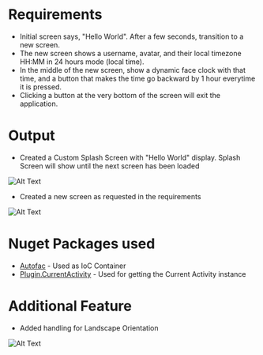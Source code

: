 # Requirements
- Initial screen says, "Hello World". After a few seconds, transition to a new screen.
- The new screen shows a username, avatar, and their local timezone HH:MM in 24 hours mode (local time).
- In the middle of the new screen, show a dynamic face clock with that time, and a button that makes the time go backward by 1 hour everytime it is pressed.
- Clicking a button at the very bottom of the screen will exit the application.

# Output
- Created a Custom Splash Screen with "Hello World" display. Splash Screen will show until the next screen has been loaded

![Alt Text](https://i.ibb.co/ZK5CXXd/Hello-world-splash.png)
- Created a new screen as requested in the requirements 

![Alt Text](https://i.ibb.co/7NJ6rxD/Portrait-Side-Kick.png)

# Nuget Packages used
- [Autofac](https://www.nuget.org/packages/Autofac/) - Used as IoC Container
- [Plugin.CurrentActivity](https://www.nuget.org/packages/Plugin.CurrentActivity/) - Used for getting the Current Activity instance

# Additional Feature
- Added handling for Landscape Orientation

![Alt Text](https://i.ibb.co/jf0d5Kp/Landscape-Side-Kick.png)
